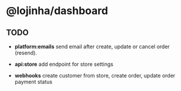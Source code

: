 # @lojinha/dashboard

## TODO

- **platform:emails** send email after create, update or cancel order (resend).

- **api:store** add endpoint for store settings
- **webhooks** create customer from store, create order, update order payment status
